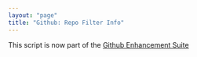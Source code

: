 ```yaml
---
layout: "page"
title: "Github: Repo Filter Info"
---
```

This script is now part of the
[Github Enhancement Suite](http://github.com/skratchdot/github-enhancement-suite)
